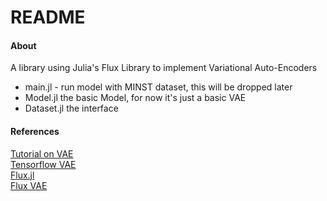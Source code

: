 # README

#### About

A library using Julia's Flux Library to implement Variational Auto-Encoders
- main.jl - run model with MINST dataset, this will be dropped later
- Model.jl the basic Model, for now it's just a basic VAE
- Dataset.jl the interface

#### References
[Tutorial on VAE](https://arxiv.org/pdf/1606.05908.pdf)  
[Tensorflow VAE](python/examples/generative_examples/cvae.ipynb)   
[Flux.jl](https://fluxml.ai/Flux.jl/stable/)     
[Flux VAE](https://github.com/FluxML/model-zoo/blob/master/vision/mnist/vae.jl)    
